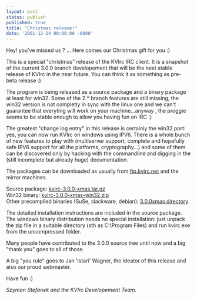 ```yaml
---
layout: post
status: publish
published: true
title: "Christmas release!"
date: '2001-12-24 00:00:00 -0000'
---
```

Hey! you've missed us ? ...
Here comes our Christmas gift for you :)

This is a special "christmas" release of the KVIrc IRC client.
It is a snapshot of the current 3.0.0 branch developement that will be the next stable release of KVIrc in the near future.
You can think it as something as pre-beta release :)

The program is being released as a source package and a binary package at least for win32.
Some of the 2.* branch features are still missing, the win32 version is not completly in sync with the linux one and we can't guarantee that everyting will work on your machine...anyway , the proggie seems to be stable enough to allow you having fun on IRC :)

The greatest "change log entry" in this release is certainly the win32 port: yes, you can now run KVIrc on windows using IPV6. There is a whole bunch of new features to play with (multiserver support, complete and hopefully safe IPV6 support for all the platforms, cryptography...) and some of them can be discovered only by hacking with the commandline and digging in the (still incomplete but already huge) documentation.

The packages can be downloaded as usually from <a href="ftp://ftp.kvirc.net/pub/kvirc/">ftp.kvirc.net</a> and the mirror machines.

Source package: <a href="ftp://ftp.kvirc.net/pub/kvirc/3.0.0/pre-releases/3.0.0xmas/source/kvirc-3.0.0-xmas.tar.gz">kvirc-3.0.0-xmas.tar.gz</a>  
Win32 binary: <a href="ftp://ftp.kvirc.net/pub/kvirc/3.0.0/pre-releases/3.0.0xmas/win32/kvirc-3.0.0-xmas-win32.zip">kvirc-3.0.0-xmas-win32.zip</a>  
Other precompiled binaries (SuSe, slackware, debian): <a href="ftp://ftp.kvirc.net/pub/kvirc/3.0.0/pre-releases/3.0.0xmas/">3.0.0xmas directory</a>

The detailed installation instructions are included in the source package. The windows binary distribution needs no special installation: just unpack the zip file in a suitable directory (sth as C:\Program Files) and run kvirc.exe from the uncompressed folder.

Many people have contributed to the 3.0.0 source tree until now and a big "thank you" goes to all of those.

A big "you rule" goes to Jan 'istari' Wagner, the ideator of this release and also our proud webmaster.

Have fun :)

*Szymon Stefanek and the KVIrc Developement Team.*